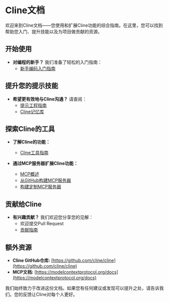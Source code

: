 # Cline文档

欢迎来到Cline文档——您使用和扩展Cline功能的综合指南。在这里，您可以找到帮助您入门、提升技能以及为项目做贡献的资源。

## 开始使用

-   **对编程的新手？** 我们准备了轻松的入门指南：
    -   [新手编码入门指南](getting-started-new-coders/README.md)

## 提升您的提示技能

-   **希望更有效地与Cline沟通？** 请查阅：
    -   [提示工程指南](prompting/README.md)
    -   [Cline记忆库](prompting/custom%20instructions%20library/cline-memory-bank.md)

## 探索Cline的工具

-   **了解Cline的功能：**

    -   [Cline工具指南](tools/cline-tools-guide.md)

-   **通过MCP服务器扩展Cline功能：**
    -   [MCP概述](mcp/README.md)
    -   [从GitHub构建MCP服务器](mcp/mcp-server-from-github.md)
    -   [构建定制MCP服务器](mcp/mcp-server-from-scratch.md)

## 贡献给Cline

-   **有兴趣贡献？** 我们欢迎您分享您的见解：
    -   欢迎提交Pull Request
    -   [贡献指南](../CONTRIBUTING.md)

## 额外资源

-   **Cline GitHub仓库:** [https://github.com/cline/cline](https://github.com/cline/cline)
-   **MCP文档:** [https://modelcontextprotocol.org/docs](https://modelcontextprotocol.org/docs)

我们始终致力于改进这份文档。如果您有任何建议或发现可以提升之处，请告诉我们。您的反馈让Cline对每个人更好。